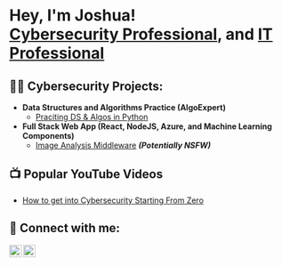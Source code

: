 <h1>Hey, I'm Joshua! <br/><a href="https://github.com/JoshuaBallard">Cybersecurity Professional</a>, and <a href="https://www.linkedin.com/in/jbballard2/">IT Professional</a>

<h2>👨‍💻 Cybersecurity Projects:</h2>

- <b>Data Structures and Algorithms Practice (AlgoExpert)</b>
  - [Praciting DS & Algos in Python](https://github.com/joshmadakor1/Algorithms-Practice)
- <b>Full Stack Web App (React, NodeJS, Azure, and Machine Learning Components)</b>
  - [Image Analysis Middleware](https://github.com/joshmadakor1/4chan-Image-Analysis-Middleware-C964) <b><i>(Potentially NSFW)</b></i>

<h2>📺 Popular YouTube Videos</h2>

- [How to get into Cybersecurity Starting From Zero](https://www.youtube.com/watch?v=a83ASGn_V_s)

<h2> 🤳 Connect with me:</h2>

[<img align="left" alt="JoshuaBallard | Twitter" width="22px" src="https://cdn.jsdelivr.net/npm/simple-icons@v3/icons/twitter.svg" />][twitter]
[<img align="left" alt="JoshuaBallard | LinkedIn" width="22px" src="https://cdn.jsdelivr.net/npm/simple-icons@v3/icons/linkedin.svg" />][linkedin]

[twitter]: https://twitter.com/mister_ballard
[linkedin]: https://linkedin.com/in/jbballard

